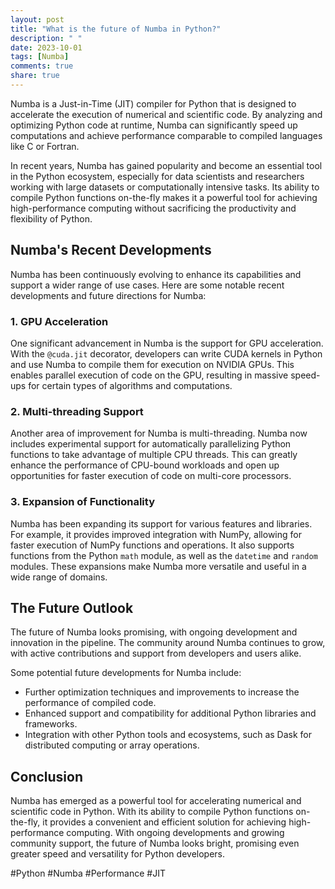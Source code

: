 ```yaml
---
layout: post
title: "What is the future of Numba in Python?"
description: " "
date: 2023-10-01
tags: [Numba]
comments: true
share: true
---
```


Numba is a Just-in-Time (JIT) compiler for Python that is designed to accelerate the execution of numerical and scientific code. By analyzing and optimizing Python code at runtime, Numba can significantly speed up computations and achieve performance comparable to compiled languages like C or Fortran.

In recent years, Numba has gained popularity and become an essential tool in the Python ecosystem, especially for data scientists and researchers working with large datasets or computationally intensive tasks. Its ability to compile Python functions on-the-fly makes it a powerful tool for achieving high-performance computing without sacrificing the productivity and flexibility of Python.

## Numba's Recent Developments

Numba has been continuously evolving to enhance its capabilities and support a wider range of use cases. Here are some notable recent developments and future directions for Numba:

### 1. GPU Acceleration

One significant advancement in Numba is the support for GPU acceleration. With the `@cuda.jit` decorator, developers can write CUDA kernels in Python and use Numba to compile them for execution on NVIDIA GPUs. This enables parallel execution of code on the GPU, resulting in massive speed-ups for certain types of algorithms and computations.

### 2. Multi-threading Support

Another area of improvement for Numba is multi-threading. Numba now includes experimental support for automatically parallelizing Python functions to take advantage of multiple CPU threads. This can greatly enhance the performance of CPU-bound workloads and open up opportunities for faster execution of code on multi-core processors.

### 3. Expansion of Functionality

Numba has been expanding its support for various features and libraries. For example, it provides improved integration with NumPy, allowing for faster execution of NumPy functions and operations. It also supports functions from the Python `math` module, as well as the `datetime` and `random` modules. These expansions make Numba more versatile and useful in a wide range of domains.

## The Future Outlook

The future of Numba looks promising, with ongoing development and innovation in the pipeline. The community around Numba continues to grow, with active contributions and support from developers and users alike.

Some potential future developments for Numba include:

- Further optimization techniques and improvements to increase the performance of compiled code.
- Enhanced support and compatibility for additional Python libraries and frameworks.
- Integration with other Python tools and ecosystems, such as Dask for distributed computing or array operations.

## Conclusion

Numba has emerged as a powerful tool for accelerating numerical and scientific code in Python. With its ability to compile Python functions on-the-fly, it provides a convenient and efficient solution for achieving high-performance computing. With ongoing developments and growing community support, the future of Numba looks bright, promising even greater speed and versatility for Python developers.

#Python #Numba #Performance #JIT